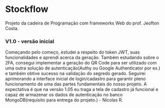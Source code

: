 # Stockflow
Projeto da cadeira de Programação com frameworks Web do prof. Jeofton Costa.

### V1.0 - versão inicial

Começando pelo começo, estudei a respeito do token JWT, suas funcionalidades e aprendi acerca da geração. Também estudando sobre o 2FA, consegui implementar a geração do QR Code para ser utilizado com uma outra solução de autenticação(Authy ou Google Authenticator por ex.) e também obtive sucesso na validação do segredo gerado. Seguirei aprimorando a interface inicial de login/cadastro para garantir pleno funcionamento de uma das partes fundamentais do nosso projeto. A expectativa é que na versão 1.05 eu traga a tela de cadastro já funcional e capaz de armazenar os dados de autenticação no banco MongoDB(requisito para entrega do projeto.) - Nícolas R.




